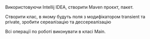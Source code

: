 Використовуючи Intellij IDEA, створити Maven проєкт, пакет.

Створити клас, в якому будуть поля з модифікатором transient та private, зробити сереалізацію та дессереалізацію

Всі операції по роботі виконувати в класі Main.